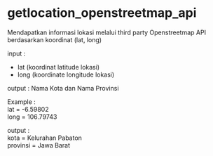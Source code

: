 # getlocation_openstreetmap_api
Mendapatkan informasi lokasi melalui third party Openstreetmap API berdasarkan koordinat (lat, long)

input :
- lat (koordinat latitude lokasi)
- long (koordinate longitude lokasi)

output :
Nama Kota dan Nama Provinsi


Example : <br>
lat = -6.59802 <br>
long = 106.79743

output : <br>
kota = Kelurahan Pabaton <br>
provinsi = Jawa Barat
